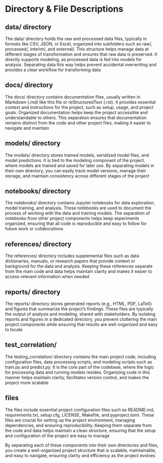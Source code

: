 # Directory & File Descriptions

## data/ directory
The data/ directory holds the raw and processed data files, typically in formats like CSV, JSON, or Excel, organized into subfolders such as raw/, processed/, interim/, and external/. This structure helps manage data at different stages of transformation and ensures that raw data is preserved. It directly supports modeling, as processed data is fed into models for analysis. Separating data this way helps prevent accidental overwriting and provides a clear workflow for transforming data

## docs/ directory
The docs/ directory contains documentation files, usually written in Markdown (.md) like this file or reStructuredText (.rst). It provides essential context and instructions for the project, such as setup, usage, and project goals. Organized documentation helps keep the project accessible and understandable to others. This separation ensures that documentation remains distinct from the code and other project files, making it easier to navigate and maintain

## models/ directory
The models/ directory stores trained models, serialized model files, and model predictions. It is tied to the modeling component of the project, where models are trained and saved for later use. By separating models in their own directory, you can easily track model versions, manage their storage, and maintain consistency across different stages of the project

## notebooks/ directory
The notebooks/ directory contains Jupyter notebooks for data exploration, model training, and analysis. These notebooks are used to document the process of working with the data and training models. The separation of notebooks from other project components helps keep experiments organized, ensuring that all code is reproducible and easy to follow for future work or collaborations

## references/ directory
The references/ directory includes supplemental files such as data dictionaries, manuals, or research papers that provide context or background for the data and analysis. Keeping these references separate from the main code and data helps maintain clarity and makes it easier to access relevant information when needed

## reports/ directory
The reports/ directory stores generated reports (e.g., HTML, PDF, LaTeX) and figures that summarize the project’s findings. These files are typically the output of analysis and modeling, shared with stakeholders. By isolating reports and figures in a dedicated directory, you prevent cluttering the main project components while ensuring that results are well-organized and easy to locate

## test_correlation/
The testing_correlation/ directory contains the main project code, including configuration files, data processing scripts, and modeling scripts such as train.py and predict.py. It is the core part of the codebase, where the logic for processing data and running models resides. Organizing code in this manner helps maintain clarity, facilitates version control, and makes the project more scalable

## files

The files include essential project configuration files such as README.md, requirements.txt, setup.cfg, LICENSE, Makefile, and pyproject.toml. These files are crucial for setting up the project environment, managing dependencies, and ensuring reproducibility. Keeping them separate from the code and data helps maintain a clean structure, ensuring that the setup and configuration of the project are easy to manage

By separating each of these components into their own directories and files, you create a well-organized project structure that is scalable, maintainable, and easy to navigate, ensuring clarity and efficiency as the project evolves